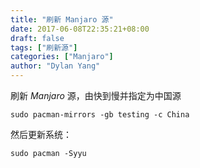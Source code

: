 ```yaml
---
title: "刷新 Manjaro 源"
date: 2017-06-08T22:35:21+08:00
draft: false
tags: ["刷新源"]
categories: ["Manjaro"]
author: "Dylan Yang"
---
```


刷新 *Manjaro* 源，由快到慢并指定为中国源

``` shell
sudo pacman-mirrors -gb testing -c China
```

然后更新系统：

``` shell
sudo pacman -Syyu
```